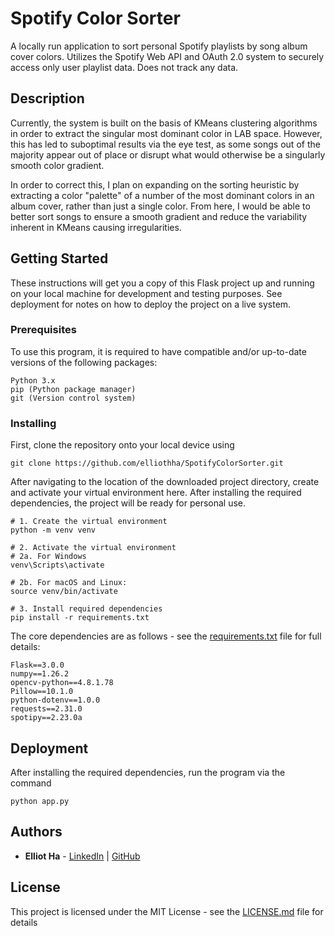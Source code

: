 # Spotify Color Sorter

A locally run application to sort personal Spotify playlists by song album cover colors.
Utilizes the Spotify Web API and OAuth 2.0 system to securely access only user playlist data. Does not track any data.

## Description

Currently, the system is built on the basis of KMeans clustering algorithms in order to extract the singular most dominant color in LAB space. However, this has led to suboptimal results via the eye test, as some songs out of the majority appear out of place or disrupt what would otherwise be a singularly smooth color gradient. 

In order to correct this, I plan on expanding on the sorting heuristic by extracting a color "palette" of a number of the most dominant colors in an album cover, rather than just a single color. From here, I would be able to better sort songs to ensure a smooth gradient and reduce the variability inherent in KMeans causing irregularities.

## Getting Started

These instructions will get you a copy of this Flask project up and running on your local machine for development and testing purposes. See deployment for notes on how to deploy the project on a live system.

### Prerequisites

To use this program, it is required to have compatible and/or up-to-date versions of the following packages:

```
Python 3.x
pip (Python package manager)
git (Version control system)
```

### Installing

First, clone the repository onto your local device using 

```
git clone https://github.com/elliothha/SpotifyColorSorter.git
```

After navigating to the location of the downloaded project directory, create and activate your virtual environment here. After installing the required dependencies, the project will be ready for personal use.

```
# 1. Create the virtual environment
python -m venv venv

# 2. Activate the virtual environment
# 2a. For Windows
venv\Scripts\activate

# 2b. For macOS and Linux:
source venv/bin/activate

# 3. Install required dependencies
pip install -r requirements.txt
```

The core dependencies are as follows - see the [requirements.txt](requirements.txt) file for full details:

```
Flask==3.0.0
numpy==1.26.2
opencv-python==4.8.1.78
Pillow==10.1.0
python-dotenv==1.0.0
requests==2.31.0
spotipy==2.23.0a
```

## Deployment

After installing the required dependencies, run the program via the command

```
python app.py
```

## Authors

* **Elliot Ha** - [LinkedIn](https://www.linkedin.com/in/elliothha/) | [GitHub](https://github.com/elliothha)

## License

This project is licensed under the MIT License - see the [LICENSE.md](LICENSE.md) file for details
